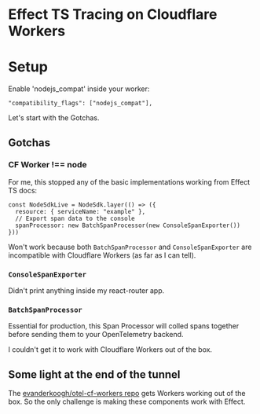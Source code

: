 Effect TS Tracing on Cloudflare Workers
=======================================

# Setup

Enable 'nodejs_compat' inside your worker:

```
"compatibility_flags": ["nodejs_compat"],
```

Let's start with the Gotchas.

## Gotchas

### CF Worker !== node

For me, this stopped any of the basic implementations working from Effect TS docs:

```
const NodeSdkLive = NodeSdk.layer(() => ({
  resource: { serviceName: "example" },
  // Export span data to the console
  spanProcessor: new BatchSpanProcessor(new ConsoleSpanExporter())
}))
```

Won't work because both `BatchSpanProcessor` and `ConsoleSpanExporter` are incompatible with Cloudflare Workers (as far as I can tell).

### `ConsoleSpanExporter`

Didn't print anything inside my react-router app.

### `BatchSpanProcessor`

Essential for production, this Span Processor will colled spans together before sending them to your OpenTelemetry backend.

I couldn't get it to work with Cloudflare Workers out of the box.

## Some light at the end of the tunnel

The [evanderkoogh/otel-cf-workers repo](https://github.com/evanderkoogh/otel-cf-workers) gets Workers working out of the box. So the only challenge is making these components work with Effect.

